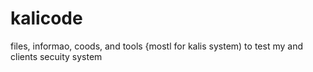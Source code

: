 # kalicode
files, informao, coods, and tools {mostl for kalis system) to test my and clients secuity system
